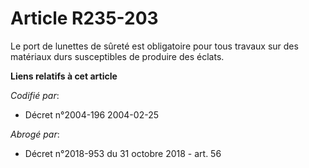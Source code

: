 # Article R235-203

Le port de lunettes de sûreté est obligatoire pour tous travaux sur des matériaux durs susceptibles de produire des éclats.

**Liens relatifs à cet article**

_Codifié par_:

  - Décret n°2004-196 2004-02-25

_Abrogé par_:

  - Décret n°2018-953 du 31 octobre 2018 - art. 56
